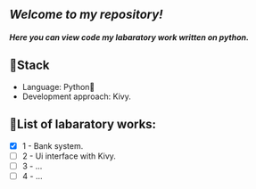 ## _Welcome to my repository!_
#### _Here you can view code my labaratory work written on python._
## 🎸Stack
- Language: Python🐍
- Development approach: Kivy.
## 📌List of labaratory works:
- [X] 1 - Bank system.
- [ ] 2 - Ui interface with Kivy.
- [ ] 3 - ...
- [ ] 4 - ...
